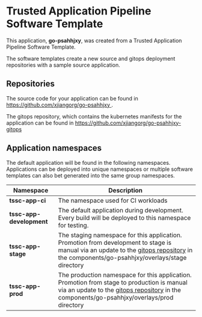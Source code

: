 # Trusted Application Pipeline Software Template

This application, **go-psahhjxy**, was created from a Trusted Application Pipeline Software Template.

The software templates create a new source and gitops deployment repositories with a sample source application. 

## Repositories

The source code for your application can be found in [https://github.com/xjiangorg/go-psahhjxy ](https://github.com/xjiangorg/go-psahhjxy ).
 
The gitops repository, which contains the kubernetes manifests for the application can be found in 
[https://github.com/xjiangorg/go-psahhjxy-gitops ](https://github.com/xjiangorg/go-psahhjxy-gitops ) 

## Application namespaces 

The default application will be found in the following namespaces. Applications can be deployed into unique namespaces or multiple software templates can also bet generated into the same group namespaces.  

|  Namespace   |  Description   |  
| -------- | -------- |
| **tssc-app-ci** | The namespace used for CI workloads |
| **tssc-app-development** | The default application during development. Every build will be deployed to this namespace for testing. |
| **tssc-app-stage** | The staging namespace for this application. Promotion from development to stage is manual via an update to the [gitops repository](https://github.com/xjiangorg/go-psahhjxy-gitops ) in the components/go-psahhjxy/overlays/stage directory |
| **tssc-app-prod** | The production namespace for this application. Promotion from stage to production is manual via an update to the [gitops repository](https://github.com/xjiangorg/go-psahhjxy-gitops ) in the components/go-psahhjxy/overlays/prod directory |